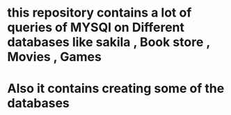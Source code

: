 # this repository contains a lot of queries of MYSQl on Different databases like sakila , Book store , Movies , Games
# Also it contains creating some of the databases
